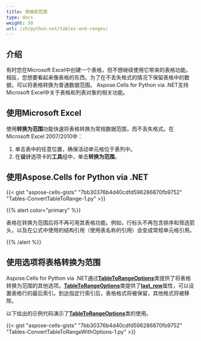 ```yaml
---
title: 表格和范围
type: docs
weight: 50
url: /zh/python-net/tables-and-ranges/
---
```


## **介绍**

有时您在Microsoft Excel中创建一个表格，但不想继续使用它带来的表格功能。相反，您想要看起来像表格的东西。为了在不丢失格式的情况下保留表格中的数据，可以将表格转换为普通数据范围。
Aspose.Cells for Python via .NET支持Microsoft Excel中关于表格和列表对象的相关功能。

## **使用Microsoft Excel**

使用**转换为范围**功能快速将表格转换为常规数据范围，而不丢失格式。在Microsoft Excel 2007/2010中：

1. 单击表中的任意位置，确保活动单元格位于表列中。
1. 在**设计**选项卡的**工具**组中，单击**转换为范围**。

## **使用Aspose.Cells for Python via .NET**

{{< gist "aspose-cells-gists" "7bb30376b4d40cdfd596286870fb9752" "Tables-ConvertTableToRange-1.py" >}}

{{% alert color="primary" %}}

表格在转换为范围后将不再可用其表格功能。例如，行标头不再包含排序和筛选箭头，以及在公式中使用的结构引用（使用表名称的引用）会变成常规单元格引用。

{{% /alert %}}

## **使用选项将表格转换为范围**

Aspose.Cells for Python via .NET通过[**TableToRangeOptions**](https://reference.aspose.com/cells/python-net/aspose.cells.tables/tabletorangeoptions)类提供了将表格转换为范围的其他选项。[**TableToRangeOptions**](https://reference.aspose.com/cells/python-net/aspose.cells.tables/tabletorangeoptions)类提供了[**last_row**](https://reference.aspose.com/cells/python-net/aspose.cells.tables/tabletorangeoptions/last_row/)属性，可以设置表格行的最后索引。到达指定行索引后，表格格式将被保留，其他格式将被移除。

以下给出的示例代码演示了[**TableToRangeOptions**](https://reference.aspose.com/cells/python-net/aspose.cells.tables/tabletorangeoptions)类的使用。

{{< gist "aspose-cells-gists" "7bb30376b4d40cdfd596286870fb9752" "Tables-ConvertTableToRangeWithOptions-1.py" >}}

